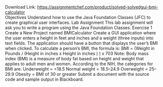 Download Link: https://assignmentchef.com/product/solved-solvedgui-bmi-calculator
<br>
Objectives Understand how to use the Java Foundation Classes (JFC) to create graphical user interfaces. Lab Assignment This lab assignment will ask you to write a program using the Java Foundation Classes. Exercise 1 Create a New Project named BMICalculator Create a GUI application where the user enters a height in feet and inches and a weight (three inputs) into text fields. The application should have a button that displays the user’s BMI when clicked. To calculate a person’s BMI, the formula is: BMI = (Weight in Pounds / (Height in inches x Height in inches ) ) x 703 Note: Body mass index (BMI) is a measure of body fat based on height and weight that applies to adult men and women. According to the NIH, the categories for BMI are: Underweight = &lt;18.5 Normal weight = 18.5–24.9 Overweight = 25–29.9 Obesity = BMI of 30 or greater Submit a document with the source code and sample output in Blackboard.